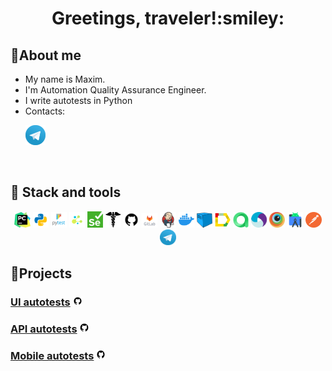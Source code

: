 <div align="center">
   <h1>
      Greetings, traveler!:smiley:
   </h1>
</div>


<!--About me-->

## :information_desk_person:About me

- My name is Maxim.
- I'm Automation Quality Assurance Engineer.
- I write autotests in Python
- Contacts:

<p>
  &#8287;&#8287;&#8287;&#8287;&#8287;
  <a href="https://t.me/Maxim_Veselov11"><img width="32px" alt="Telegram" title="Telegram" src="images/social_networks/tg.png"/></a>
  &#8287;
</p>

<!--Stack and tools-->

&#8287;&#8287;&#8287;&#8287;&#8287;

## :briefcase: Stack and tools

<p  align="center">
  <code><img width="5%" title="Pycharm" src="images/logo_stacks/pycharm.png"></code>
  <code><img width="5%" title="Python" src="images/logo_stacks/python.png"></code>
  <code><img width="5%" title="Pytest" src="images/logo_stacks/pytest.png"></code>
  <code><img width="5%" title="Selene" src="images/logo_stacks/selene.png"></code>
  <code><img width="5%" title="Selenium" src="images/logo_stacks/selenium.png"></code>
  <code><img width="5%" title="Requests" src="images/logo_stacks/requests.png"></code>
  <code><img width="5%" title="GitHub" src="images/logo_stacks/github.png"></code>
  <code><img width="5%" title="GitLab" src="images/logo_stacks/git_lab.png"></code>
  <code><img width="5%" title="Jenkins" src="images/logo_stacks/jenkins.png"></code>
  <code><img width="5%" title="Docker" src="images/logo_stacks/docker.png"></code>
  <code><img width="5%" title="Selenoid" src="images/logo_stacks/selenoid.png"></code>
  <code><img width="5%" title="Allure Report" src="images/logo_stacks/allure_report.png"></code>
  <code><img width="5%" title="Allure TestOps" src="images/logo_stacks/allure_testops.png"></code>
  <code><img width="5%" title="Appium" src="images/logo_stacks/appium.png"></code>
  <code><img width="5%" title="Browserstack" src="images/logo_stacks/browserstack.png"></code>
  <code><img width="5%" title="Android Studio" src="images/logo_stacks/android_studio.png"></code>
  <code><img width="5%" title="Postman" src="images/logo_stacks/postman.png"></code>
  <code><img width="5%" title="Telegram" src="images/logo_stacks/tg.png"></code>
</p>


<!--Projects-->

## :floppy_disk:Projects

### [UI autotests](https://github.com/Evensty/demoqa-ui-tests) <img width="3%" title="GitHub" src="images/logo_stacks/github.png">

### [API autotests](https://github.com/Evensty/reqres-api-tests) <img width="3%" title="GitHub" src="images/logo_stacks/github.png">

### [Mobile autotests](https://github.com/Evensty/wikipedia-mobile-tests) <img width="3%" title="GitHub" src="images/logo_stacks/github.png">




